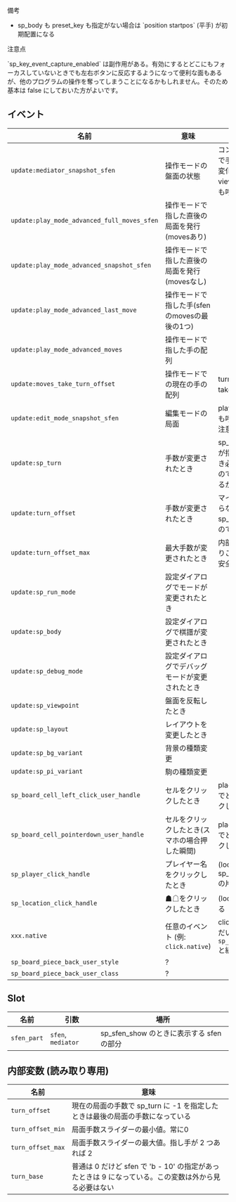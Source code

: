 <article class="message is-info">
  <div class="message-header">
    <p>備考</p>
  </div>
  <div class="message-body">
    <ul>
      <li>sp_body も preset_key も指定がない場合は `position startpos` (平手) が初期配置になる</li>
    </ul>
  </div>
</article>

<article class="message is-warning">
  <div class="message-header">
    <p>注意点</p>
  </div>
  <div class="message-body">
    `sp_key_event_capture_enabled` は副作用がある。有効にするとどこにもフォーカスしていないときでも左右ボタンに反応するようになって便利な面もあるが、他のプログラムの操作を奪ってしまうことになるかもしれません。そのため基本は false にしておいた方がよいです。
  </div>
</article>

## イベント

| 名前                                        | 意味                                           | 備考                                                              |
|---------------------------------------------|------------------------------------------------|-------------------------------------------------------------------|
| `update:mediator_snapshot_sfen`             | 操作モードの盤面の状態                         | コントローラーで手を戻しても変化する。view_mode でも呼ばれる      |
| `update:play_mode_advanced_full_moves_sfen` | 操作モードで指した直後の局面を発行(movesあり)  |                                                                   |
| `update:play_mode_advanced_snapshot_sfen`   | 操作モードで指した直後の局面を発行(movesなし)  |                                                                   |
| `update:play_mode_advanced_last_move`       | 操作モードで指した手(sfenのmovesの最後の1つ)   |                                                                   |
| `update:play_mode_advanced_moves`           | 操作モードで指した手の配列                     |                                                                   |
| `update:moves_take_turn_offset`             | 操作モードでの現在の手の配列                   | turn_offset で take している                                      |
| `update:edit_mode_snapshot_sfen`            | 編集モードの局面                               | play_mode でも呼ばれるので注意                                    |
| `update:sp_turn`                         | 手数が変更されたとき                           | sp_turn に -1 が指定されたとき必ず呼ばれるので名前変更するかも |
| `update:turn_offset`                        | 手数が変更されたとき                           | マイナスにはならない。sp_turn と被るので追加。                 |
| `update:turn_offset_max`                    | 最大手数が変更されたとき                       | 内部変数参照よりこっちの方が安全なはず                            |
| `update:sp_run_mode`                           | 設定ダイアログでモードが変更されたとき         |                                                                   |
| `update:sp_body`                          | 設定ダイアログで棋譜が変更されたとき           |                                                                   |
| `update:sp_debug_mode`                       | 設定ダイアログでデバッグモードが変更されたとき |                                                                   |
| `update:sp_viewpoint`                               | 盤面を反転したとき                             |                                                                   |
| `update:sp_layout`                          | レイアウトを変更したとき                       |                                                                   |
| `update:sp_bg_variant`                      | 背景の種類変更                                 |                                                                   |
| `update:sp_pi_variant`                      | 駒の種類変更                                   |                                                                   |
| `sp_board_cell_left_click_user_handle`         | セルをクリックしたとき                         | place が来るのでどこをクリックしたかわかる                        |
| `sp_board_cell_pointerdown_user_handle`        | セルをクリックしたとき(スマホの場合押した瞬間) | place が来るのでどこをクリックしたかわかる                        |
| `sp_player_click_handle`                  | プレイヤー名をクリックしたとき                 | (location, sp_player_infoの片側) がくる                                    |
| `sp_location_click_handle`                 | ☗☖をクリックしたとき                         | (location) がくる                                    |
| `xxx.native`                                | 任意のイベント (例: `click.native`)            | click の場合はだいたい `sp_op_disabled` と組み合わせる         |
| `sp_board_piece_back_user_style`               | ?
| `sp_board_piece_back_user_class`               | ?

## Slot

| 名前      | 引数           | 場所                                   |
|-----------|----------------|----------------------------------------|
| `sfen_part` | `sfen`, `mediator` | sp_sfen_show のときに表示する sfen の部分 |

## 内部変数 (読み取り専用)

| 名前      | 意味                                                                             |
|-----------|----------------------------------------------------------------------------------|
| `turn_offset`     | 現在の局面の手数で sp_turn に -1 を指定したときは最後の局面の手数になっている |
| `turn_offset_min` | 局面手数スライダーの最小値。常に0 |
| `turn_offset_max` | 局面手数スライダーの最大値。指し手が 2 つあれば 2 |
| `turn_base`       | 普通は 0 だけど sfen で 'b - 10' の指定があったときは 9 になっている。この変数は外から見る必要はない
